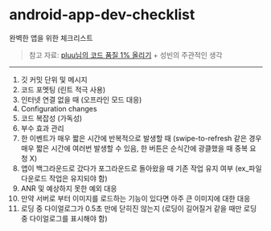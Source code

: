 # android-app-dev-checklist

완벽한 앱을 위한 체크리스트

> 참고 자료: [pluu님의 코드 품질 1% 올리기](https://speakerdeck.com/pluu/kodeu-pumjil-1-percent-olrigi?slide=53) + 성빈의 주관적인 생각

---

1. 깃 커밋 단위 및 메시지
2. 코드 포멧팅 (린트 적극 사용)
3. 인터넷 연결 없을 때 (오프라인 모드 대응)
4. Configuration changes
5. 코드 복잡성 (가독성)
6. 부수 효과 관리
7. 한 이벤트가 매우 짧은 시간에 반복적으로 발생할 때 (swipe-to-refresh 같은 경우 매우 짧은 시간에 여러번 발생할 수 있음, 한 버튼은 순식간에 광클했을 때 중복 요청 X)
8. 앱이 백그라운드로 갔다가 포그라운드로 돌아왔을 때 기존 작업 유지 여부 (ex_파일 다운로드 작업은 유지되야 함)
9. ANR 및 예상하지 못한 예외 대응
10. 만약 서버로 부터 이미지를 로드하는 기능이 있다면 아주 큰 이미지에 대한 대응
11. 로딩 중 다이얼로그가 0.5초 만에 닫히진 않는지 (로딩이 길어질거 같을 때만 로딩 중 다이얼로그를 표시해야 함)
